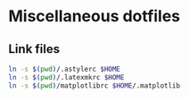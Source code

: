 Miscellaneous dotfiles
=====================

## Link files

```bash
ln -s $(pwd)/.astylerc $HOME
ln -s $(pwd)/.latexmkrc $HOME
ln -s $(pwd)/matplotlibrc $HOME/.matplotlib
```
